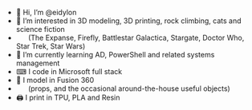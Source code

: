 - 👋 Hi, I’m @eidylon
- 👀 I’m interested in 3D modeling, 3D printing, rock climbing, cats and science fiction
- &nbsp;&nbsp;&nbsp;&nbsp;&nbsp;&nbsp;(The Expanse, Firefly, Battlestar Galactica, Stargate, Doctor Who, Star Trek, Star Wars)
- 🌱 I’m currently learning AD, PowerShell and related systems management
- ⌨ I code in Microsoft full stack
- 🧰 I model in Fusion 360
- &nbsp;&nbsp;&nbsp;&nbsp;&nbsp;&nbsp;(props, and the occasional around-the-house useful objects)
- 🖨 I print in TPU, PLA and Resin

<!---
> 💞️ I’m looking to collaborate on ...
> 📫 How to reach me ...
eidylon/eidylon is a ✨ special ✨ repository because its `README.md` (this file) appears on your GitHub profile.
You can click the Preview link to take a look at your changes.
--->
